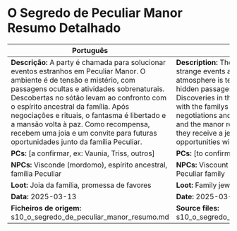 # O Segredo de Peculiar Manor  Resumo Detalhado

| Português | English |
|-----------|---------|
| **Descrição:** A party é chamada para solucionar eventos estranhos em Peculiar Manor. O ambiente é de tensão e mistério, com passagens ocultas e atividades sobrenaturais. Descobertas no sótão levam ao confronto com o espírito ancestral da família. Após negociações e rituais, o fantasma é libertado e a mansão volta à paz. Como recompensa, recebem uma joia e um convite para futuras oportunidades junto da família Peculiar.<br> | **Description:** The party is summoned to solve strange events at Peculiar Manor. The atmosphere is tense and mysterious, with hidden passages and supernatural activity. Discoveries in the attic lead to a confrontation with the familys ancestral spirit. After negotiations and rituals, the ghost is set free and the manor returns to peace. As a reward, they receive a jewel and an invitation for future opportunities with the Peculiar family.<br> |
| **PCs:** [a confirmar, ex: Vaunia, Triss, outros] | **PCs:** [to confirm, e.g. Vaunia, Triss, others] |
| **NPCs:** Visconde (mordomo), espírito ancestral, família Peculiar | **NPCs:** Viscount (butler), ancestral spirit, Peculiar family |
| **Loot:** Joia da família, promessa de favores | **Loot:** Family jewel, promise of favors |
| **Data:** 2025-03-13 | **Date:** 2025-03-13 |
| **Ficheiros de origem:** s10_o_segredo_de_peculiar_manor_resumo.md | **Source files:** s10_o_segredo_de_peculiar_manor_resumo.md |


















